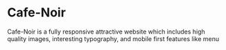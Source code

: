 # Cafe-Noir
Cafe-Noir is a fully responsive attractive website which includes high quality images, interesting typography, and mobile first features like menu
